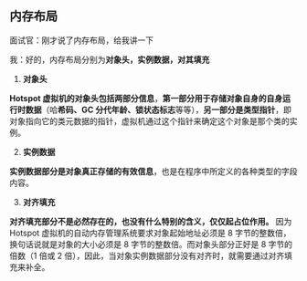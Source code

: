 ## 内存布局

面试官：刚才说了内存布局，给我讲一下

我：好的，内存布局分别为**对象头，实例数据，对其填充**

1. **对象头**

**Hotspot 虚拟机的对象头包括两部分信息**，**第一部分用于存储对象自身的自身运行时数据**（哈**希码、GC 分代年龄、锁状态标志**等等），**另一部分是类型指针**，即对象指向它的类元数据的指针，虚拟机通过这个指针来确定这个对象是那个类的实例。

2. **实例数据**

**实例数据部分是对象真正存储的有效信息**，也是在程序中所定义的各种类型的字段内容。

3. **对齐填充**

**对齐填充部分不是必然存在的，也没有什么特别的含义，仅仅起占位作用。** 因为 Hotspot 虚拟机的自动内存管理系统要求对象起始地址必须是 8 字节的整数倍，换句话说就是对象的大小必须是 8 字节的整数倍。而对象头部分正好是 8 字节的倍数（1 倍或 2 倍），因此，当对象实例数据部分没有对齐时，就需要通过对齐填充来补全。